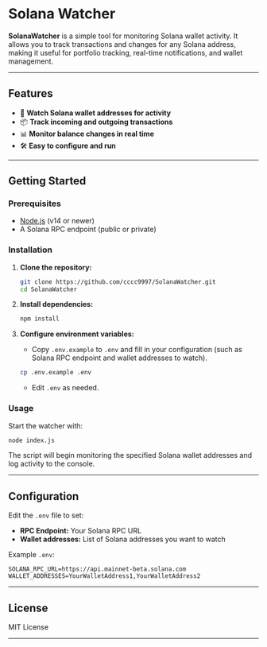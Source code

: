 

# Solana Watcher

**SolanaWatcher** is a simple tool for monitoring Solana wallet activity. It allows you to track transactions and changes for any Solana address, making it useful for portfolio tracking, real-time notifications, and wallet management.

---

## Features

- 🔔 **Watch Solana wallet addresses for activity**
- 📦 **Track incoming and outgoing transactions**
- 📊 **Monitor balance changes in real time**
- 🛠️ **Easy to configure and run**

---

## Getting Started

### Prerequisites

- [Node.js](https://nodejs.org/) (v14 or newer)
- A Solana RPC endpoint (public or private)

### Installation

1. **Clone the repository:**
   ```bash
   git clone https://github.com/cccc9997/SolanaWatcher.git
   cd SolanaWatcher
   ```

2. **Install dependencies:**
   ```bash
   npm install
   ```

3. **Configure environment variables:**
   - Copy `.env.example` to `.env` and fill in your configuration (such as Solana RPC endpoint and wallet addresses to watch).

   ```bash
   cp .env.example .env
   ```

   - Edit `.env` as needed.

### Usage

Start the watcher with:

```bash
node index.js
```

The script will begin monitoring the specified Solana wallet addresses and log activity to the console.

---

## Configuration

Edit the `.env` file to set:
- **RPC Endpoint:** Your Solana RPC URL
- **Wallet addresses:** List of Solana addresses you want to watch

Example `.env`:
```
SOLANA_RPC_URL=https://api.mainnet-beta.solana.com
WALLET_ADDRESSES=YourWalletAddress1,YourWalletAddress2
```

---

## License

MIT License

---
